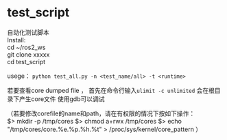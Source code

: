 # test_script
自动化测试脚本  
Install:  
cd ~/ros2_ws  
git clone xxxxx   
cd test_script  

usege：   `python test_all.py -n <test_name/all> -t <runtime>`

若要查看core dumped file ， 首先在命令行输入`ulimit -c unlimited`
会在根目录下产生core文件
使用gdb可以调试

（若要修改corefile的name和path，请在有权限的情况下按如下操作：  
$> mkdir -p /tmp/cores
$> chmod a+rwx /tmp/cores
$> echo "/tmp/cores/core.%e.%p.%h.%t" > /proc/sys/kernel/core_pattern
）
